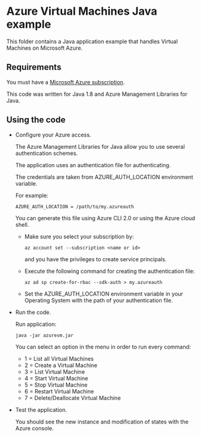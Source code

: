 # Azure Virtual Machines Java example

This folder contains a Java application example that handles Virtual Machines on Microsoft Azure.




## Requirements

You must have a [Microsoft Azure subscription](https://azure.microsoft.com/).

This code was written for Java 1.8 and Azure Management Libraries for Java.




## Using the code

* Configure your Azure access.

  The Azure Management Libraries for Java allow you to use several authentication schemes.

  The application uses an authentication file for authenticating.

  The credentials are taken from AZURE_AUTH_LOCATION environment variable.

  For example:
  
  ```
  AZURE_AUTH_LOCATION = /path/to/my.azureauth
  ```

  You can generate this file using Azure CLI 2.0 or using the Azure cloud shell.

  * Make sure you select your subscription by:

    ```
    az account set --subscription <name or id>
    ```

    and you have the privileges to create service principals.

  * Execute the following command for creating the authentication file:
  
    ```
    az ad sp create-for-rbac --sdk-auth > my.azureauth
    ```
  
  * Set the AZURE_AUTH_LOCATION environment variable in your Operating System with the path of your authentication file.

* Run the code.

  Run application:
  
  ```
  java -jar azurevm.jar
  ```

  You can select an option in the menu in order to run every command:

  * 1 = List all Virtual Machines
  * 2 = Create a Virtual Machine
  * 3 = List Virtual Machine
  * 4 = Start Virtual Machine
  * 5 = Stop Virtual Machine
  * 6 = Restart Virtual Machine
  * 7 = Delete/Deallocate Virtual Machine

* Test the application.

  You should see the new instance and modification of states with the Azure console.
  